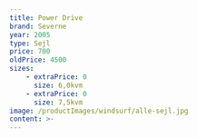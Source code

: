 ```yaml
---
title: Power Drive
brand: Severne
year: 2005
type: Sejl
price: 700
oldPrice: 4500
sizes:
    - extraPrice: 0
      size: 6,0kvm
    - extraPrice: 0
      size: 7,5kvm
image: /productImages/windsurf/alle-sejl.jpg
content: >-
---
```

